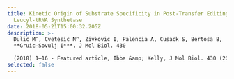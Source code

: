```yaml
---
title: Kinetic Origin of Substrate Specificity in Post-Transfer Editing by
  Leucyl-tRNA Synthetase
date: 2018-05-21T15:00:32.205Z
description: >-
  Dulic M^, Cvetesic N^, Zivkovic I, Palencia A, Cusack S, Bertosa B,
  **Gruic-Sovulj I***. J Mol Biol. 430

  (2018) 1–16 - Featured article, Ibba &amp; Kelly, J Mol Biol. 430 (2018) 17–19 <https://pubmed.ncbi.nlm.nih.gov/29111343/>
selected: false
---
```

